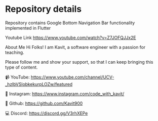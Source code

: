 # Repository details

Repository contains Google Bottom Navigation Bar functionality implemented in Flutter

Youtube Link
https://www.youtube.com/watch?v=Z7JOFQJJx2E

About Me
Hi Folks! I am Kavit, a software engineer with a passion for teaching.

Please follow me and show your support, so that I can keep bringing this type of content.

📹 YouTube: https://www.youtube.com/channel/UCV-_hzlbVSlobkekurpLOZw/featured

📸 Instagram: https://www.instagram.com/code_with_kavit/

📂 Github: https://github.com/Kavit900

💻 Discord: https://discord.gg/V3rhXEPe
